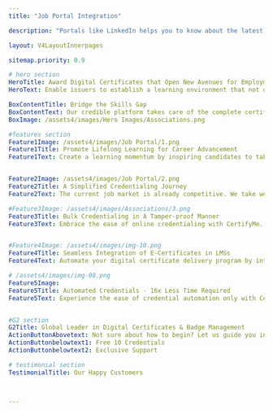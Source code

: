 ```yaml
---
title: "Job Portal Integration"

description: "Portals like LinkedIn helps you to know about the latest job opportunities depending on the skills acquired"

layout: V4LayoutInnerpages

sitemap.priority: 0.9

# hero section
HeroTitle: Award Digital Certificates that Open New Avenues for Employment
HeroText: Enable issuers to establish a learning environment that not only impels students to learn but also meets their ultimate goal, of landing a suitable job.

BoxContentTitle: Bridge the Skills Gap
BoxContentText: Our credible platform takes care of the complete certification process and also comes with an integrated career-advancing tool to promote student employability. Stand out in the competition by quickly identifying the opportunities available relevant to your credentials.
BoxImage: /assets4/images/Hero Images/Associations.png

#features section
Feature1Image: /assets4/images/Job Portal/1.png
Feature1Title: Promote Lifelong Learning for Career Advancement
Feature1Text: Create a learning momentum by inspiring candidates to take new courses that open new opportunities. No need to search all over the internet for relevant openings. Simply visit our job integration portal to access the featured open positions.


Feature2Image: /assets4/images/Job Portal/2.png
Feature2Title: A Simplified Credentialing Journey
Feature2Text: The current job market is already competitive. We take weight off your shoulders by integrating a streamlined job search process in our comprehensive digital credentialing platform. Enjoy an all-in-one experience.

#Feature3Image: /assets4/images/Associations/3.png
Feature3Title: Bulk Credentialing in A Tamper-proof Manner
Feature3Text: Embrace the ease of online credentialing with CertifyMe. Press a single button and automatically send your certificates & badges to all recipients. Simplify the process of providing a ‘seal of approval’ to learners & members to progress their careers.


#Feature4Image: /assets4/images/img-10.png
Feature4Title: Seamless Integration of E-Certificates in LMSs
Feature4Text: Automate your digital certificate delivery program by integrating us into your existing learning management systems following a no-code integration process. Effortlessly manage your recipient data without the worry of data theft.

# /assets4/images/img-08.png
Feature5Image:
Feature5Title: Automated Credentials - 16x Less Time Required
Feature5Text: Experience the ease of credential automation only with CertifyMe. Quick delivery and tracking of as many credentials as you issue. Don’t be in the dark anymore about the future of credentials offered by you - track them down whenever you want, wherever you want.<br> Integrate us into your learning management system (LMSs) for a simplified yet effective credential management solution.


#G2 section
G2Title: Global Leader in Digital Certificates & Badge Management
ActionButtonAbovetext: Not sure about how to begin? Let us guide you in the right direction!
ActionButtonbelowtext1: Free 10 Credentials
ActionButtonbelowtext2: Exclusive Support

# testimonial section
TestimonialTitle: Our Happy Customers



---
```

